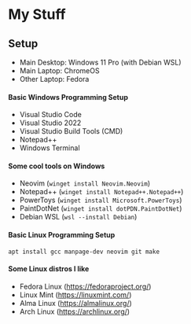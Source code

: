 # My Stuff

## Setup
- Main Desktop: Windows 11 Pro (with Debian WSL)
- Main Laptop: ChromeOS
- Other Laptop: Fedora

#### Basic Windows Programming Setup
- Visual Studio Code
- Visual Studio 2022
- Visual Studio Build Tools (CMD)
- Notepad++
- Windows Terminal

#### Some cool tools on Windows
- Neovim (```winget install Neovim.Neovim```)
- Notepad++ (```winget install Notepad++.Notepad++```)
- PowerToys (```winget install Microsoft.PowerToys```)
- PaintDotNet (```winget install dotPDN.PaintDotNet```)
- Debian WSL (```wsl --install Debian```)

#### Basic Linux Programming Setup
```apt install gcc manpage-dev neovim git make```

#### Some Linux distros I like
- Fedora Linux (https://fedoraproject.org/)
- Linux Mint (https://linuxmint.com/)
- Alma Linux (https://almalinux.org/)
- Arch Linux (https://archlinux.org/)
